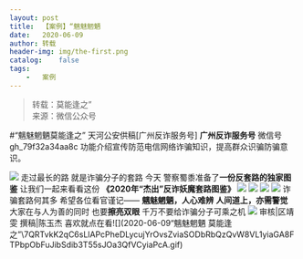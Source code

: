 ```yaml
---
layout:	post
title:	【案例】“魑魅魍魉
date:	2020-06-09
author:	转载
header-img:	img/the-first.png
catalog:	false
tags:
	-	案例
---
```


<blockquote><p>转载：莫能逢之”<br>
来源：微信公众号</p></blockquote>

#“魑魅魍魉莫能逢之”
天河公安供稿[广州反诈服务号]
**广州反诈服务号**
微信号gh_79f32a34aa8c
功能介绍宣传防范电信网络诈骗知识，提高群众识骗防骗意识。

![]({{site.baseurl}}/postimg/U80CvqU0rQqG0S0XG3fcRK4qGEDtzbMGYRSlZ6OzVrANAgHfMk7qTzp3tia5diaPPetkS2ASOkmlCIu9btqclibJw.gif)
走过最长的路
就是诈骗分子的套路
今天
警察蜀黍准备了**一份反套路的独家图鉴**
让我们一起来看看这份
**《2020年“杰出”反诈妖魔套路图鉴》**
![]({{site.baseurl}}/postimg/U80CvqU0rQqhFAmfUsCw0FxtJDxmElJdT4I7SStRqibHfokqicPBadwmiaJLAyeJRfaHMiaq9rhLdbDibeq37cuNjhQ.png)
![]({{site.baseurl}}/postimg/ldFaBNSkvHjWAJXvDKMXv6G5WJHoSnNKZ8XqnYOTN5OPA8xHLDprngT0e8Cym6ae99s13vE5EtrNibKZfDWrRHA.gif)
![]({{site.baseurl}}/postimg/U80CvqU0rQqsicpVSgz8Fz2z2QLWVsficIwDGYhv9reKI8zt4hgYia8MrYkqV2JDjfFJJ1sLXICg3utJLkxBPMVXA.jpeg)
![]({{site.baseurl}}/postimg/U80CvqU0rQqsicpVSgz8Fz2z2QLWVsficIS1IddWavmgJ4z8HTbTSYN2b0bkJibOgpAfE5iaetpSjiaDpicWoU3jdBHw.jpeg)
诈骗套路何其多
希望各位看官谨记——
**魑魅魍魉，人心难辨**
**人间道上，亦需警觉**
大家在与人为善的同时
也要**擦亮双眼**
千万不要给诈骗分子可乘之机
![]({{site.baseurl}}/postimg/U80CvqU0rQqsicpVSgz8Fz2z2QLWVsficIXOibkZl2WUl0qKFyEiaibeWjiclUhkPcYzv9t0dIoWrqssyfH2u1aOYibMA.jpeg)
审核|区靖雯
撰稿|陈玉杰
喜欢就点在看![](2020-06-09“魑魅魍魉
莫能逢之”\\7QRTvkK2qC6sLlAPcPheDLycujYrOvsZviaSODbRbQzQvW8VL1yiaGA8FTPbpObFuJibSdib3T55sJOa3QfVCyiaPcA.gif)
